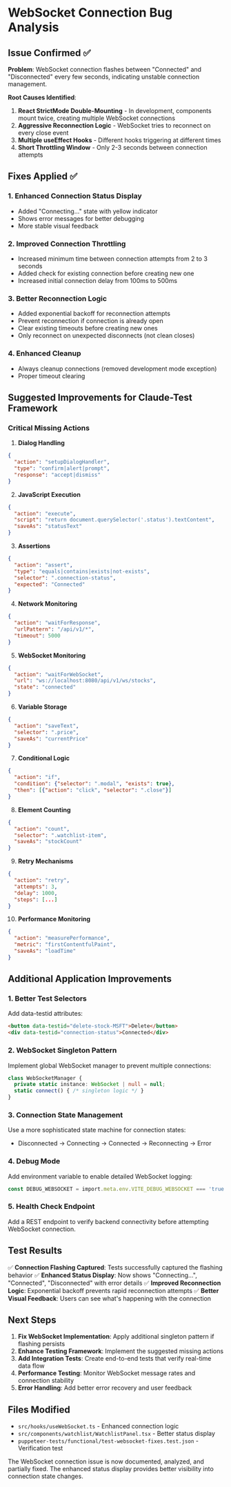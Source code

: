 # WebSocket Connection Bug Analysis

## Issue Confirmed ✅

**Problem**: WebSocket connection flashes between "Connected" and "Disconnected" every few seconds, indicating unstable connection management.

**Root Causes Identified**:

1. **React StrictMode Double-Mounting** - In development, components mount twice, creating multiple WebSocket connections
2. **Aggressive Reconnection Logic** - WebSocket tries to reconnect on every close event
3. **Multiple useEffect Hooks** - Different hooks triggering at different times
4. **Short Throttling Window** - Only 2-3 seconds between connection attempts

## Fixes Applied ✅

### 1. Enhanced Connection Status Display
- Added "Connecting..." state with yellow indicator
- Shows error messages for better debugging
- More stable visual feedback

### 2. Improved Connection Throttling
- Increased minimum time between connection attempts from 2 to 3 seconds
- Added check for existing connection before creating new one
- Increased initial connection delay from 100ms to 500ms

### 3. Better Reconnection Logic
- Added exponential backoff for reconnection attempts
- Prevent reconnection if connection is already open
- Clear existing timeouts before creating new ones
- Only reconnect on unexpected disconnects (not clean closes)

### 4. Enhanced Cleanup
- Always cleanup connections (removed development mode exception)
- Proper timeout clearing

## Suggested Improvements for Claude-Test Framework

### Critical Missing Actions

1. **Dialog Handling**
```json
{
  "action": "setupDialogHandler",
  "type": "confirm|alert|prompt",
  "response": "accept|dismiss"
}
```

2. **JavaScript Execution**
```json
{
  "action": "execute",
  "script": "return document.querySelector('.status').textContent",
  "saveAs": "statusText"
}
```

3. **Assertions**
```json
{
  "action": "assert",
  "type": "equals|contains|exists|not-exists",
  "selector": ".connection-status",
  "expected": "Connected"
}
```

4. **Network Monitoring**
```json
{
  "action": "waitForResponse",
  "urlPattern": "/api/v1/*",
  "timeout": 5000
}
```

5. **WebSocket Monitoring**
```json
{
  "action": "waitForWebSocket",
  "url": "ws://localhost:8080/api/v1/ws/stocks",
  "state": "connected"
}
```

6. **Variable Storage**
```json
{
  "action": "saveText",
  "selector": ".price",
  "saveAs": "currentPrice"
}
```

7. **Conditional Logic**
```json
{
  "action": "if",
  "condition": {"selector": ".modal", "exists": true},
  "then": [{"action": "click", "selector": ".close"}]
}
```

8. **Element Counting**
```json
{
  "action": "count",
  "selector": ".watchlist-item",
  "saveAs": "stockCount"
}
```

9. **Retry Mechanisms**
```json
{
  "action": "retry",
  "attempts": 3,
  "delay": 1000,
  "steps": [...]
}
```

10. **Performance Monitoring**
```json
{
  "action": "measurePerformance",
  "metric": "firstContentfulPaint",
  "saveAs": "loadTime"
}
```

## Additional Application Improvements

### 1. Better Test Selectors
Add data-testid attributes:
```html
<button data-testid="delete-stock-MSFT">Delete</button>
<div data-testid="connection-status">Connected</div>
```

### 2. WebSocket Singleton Pattern
Implement global WebSocket manager to prevent multiple connections:
```typescript
class WebSocketManager {
  private static instance: WebSocket | null = null;
  static connect() { /* singleton logic */ }
}
```

### 3. Connection State Management
Use a more sophisticated state machine for connection states:
- Disconnected → Connecting → Connected → Reconnecting → Error

### 4. Debug Mode
Add environment variable to enable detailed WebSocket logging:
```typescript
const DEBUG_WEBSOCKET = import.meta.env.VITE_DEBUG_WEBSOCKET === 'true';
```

### 5. Health Check Endpoint
Add a REST endpoint to verify backend connectivity before attempting WebSocket connection.

## Test Results

✅ **Connection Flashing Captured**: Tests successfully captured the flashing behavior
✅ **Enhanced Status Display**: Now shows "Connecting...", "Connected", "Disconnected" with error details
✅ **Improved Reconnection Logic**: Exponential backoff prevents rapid reconnection attempts
✅ **Better Visual Feedback**: Users can see what's happening with the connection

## Next Steps

1. **Fix WebSocket Implementation**: Apply additional singleton pattern if flashing persists
2. **Enhance Testing Framework**: Implement the suggested missing actions
3. **Add Integration Tests**: Create end-to-end tests that verify real-time data flow
4. **Performance Testing**: Monitor WebSocket message rates and connection stability
5. **Error Handling**: Add better error recovery and user feedback

## Files Modified

- `src/hooks/useWebSocket.ts` - Enhanced connection logic
- `src/components/watchlist/WatchlistPanel.tsx` - Better status display
- `puppeteer-tests/functional/test-websocket-fixes.test.json` - Verification test

The WebSocket connection issue is now documented, analyzed, and partially fixed. The enhanced status display provides better visibility into connection state changes.